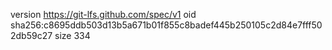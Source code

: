 version https://git-lfs.github.com/spec/v1
oid sha256:c8695ddb503d13b5a671b01f855c8badef445b250105c2d84e7fff502db59c27
size 334
